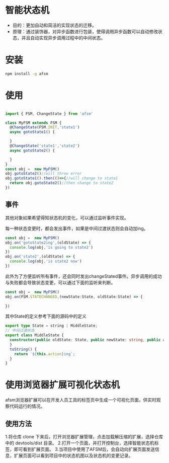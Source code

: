 # 智能状态机

- 目的：更加自动和简洁的实现状态的迁移。
- 原理：通过装饰器，对异步函数进行包装，使得调用异步函数可以自动修改状态，并且自动实现异步调用过程中的中间状态。
# 安装 
  
  ```bash
  npm install -g afsm
  ```
# 使用

```ts

import { FSM, ChangeState } from 'afsm'

class MyFSM extends FSM {
  @ChangeState(FSM.INIT,'state1')
  async gotoState1() {

  }
  @ChangeState('state1','state2')
  async gotoState2() {

  }
}
const obj =  new MyFSM()
obj.gotoState2()//will throw error
obj.gotoState1().then(()=>{//will change to state1
  return obj.gotoState2()//then change to state2
})

```
## 事件

其他对象如果希望得知状态机的变化，可以通过监听事件实现。

每一种状态变更时，都会发出事件，如果是中间过渡状态则会自动加ing。
```ts
const obj =  new MyFSM()
obj.on('gotoState2ing',(oldState) => {
  console.log(obj,'is going to state2')
})
obj.on('state2',(oldState) => {
  console.log(obj,'is state2 now')
})

```
此外为了方便监听所有事件，还会同时发出changeStated事件。异步调用的成功与失败都会导致状态变更，可以通过下面的监听来判断。
```ts
const obj =  new MyFSM()
obj.on(FSM.STATECHANGED,(newState:State, oldState:State) => {
 
})

```
其中State的定义参考下面的源码中的定义
```ts
export type State = string | MiddleState;
// 中间过渡状态
export class MiddleState {
  constructor(public oldState: State, public newState: string, public action: string) {
  }
  toString() {
    return `${this.action}ing`;
  }
}

```

# 使用浏览器扩展可视化状态机

afsm浏览器扩展可以在开发人员工具的标签页中生成一个可视化页面，供实时观察代码运行的情况。

## 使用方法
1.将仓库 clone 下来后，打开浏览器扩展管理，点击加载解压缩的扩展，选择仓库中的 devtools/dist 目录。
2.打开一个页面，并打开控制台，选择智能状态机标签，即可看到扩展页面。
3.当项目中使用了AFSM后，会自动向扩展页面发送信息，扩展页面可以看到项目中的状态机图以及状态机的变更记录。
